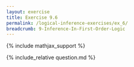 ```yaml
---
layout: exercise
title: Exercise 9.6
permalink: /logical-inference-exercises/ex_6/
breadcrumb: 9-Inference-In-First-Order-Logic
---
```


{% include mathjax_support %}

<div><i class="arrow-up loader" data-chapter="logical-inference-exercises" data-exercise="ex_6" data-rating="0"></i></div>
{% include_relative question.md %}

